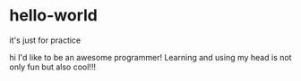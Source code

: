 # hello-world
it's just for practice

hi I'd like to be an awesome programmer!
Learning and using my head is not only fun but also cool!!!

